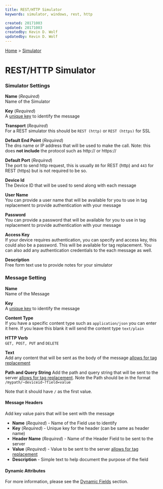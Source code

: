 ```yaml
---
title: REST/HTTP Simulator
keywords: simulator, windows, rest, http

created: 20171003
updated: 20171003
createdby: Kevin D. Wolf
updatedby: Kevin D. Wolf
---
```

[Home](../Index.md) > [Simulator](Index.md)

# REST/HTTP Simulator

### Simulator Settings

**Name** (*Required*)    
Name of the Simulator

**Key** (*Required*)    
A [unique key](../Topics/Keys.md) to identify the message

**Transport** (*Required*)    
For a REST simulator this should be `REST (http)` or `REST (https)` for SSL

**Default End Point** (*Required*)  
The dns name or IP address that will be used to make the call.  Note: this does **not include** the protocol such as http:// or https://

**Default Port** (*Required*)  
The port to send http request, this is usually `80` for REST (http) and `443` for REST (https) but is not required to be so.

**Device Id**  
The Device ID that will be used to send along with each message

**User Name**  
You can provide a user name that will be available for you to use in tag replacement to provide authentication with your message

**Password**  
You can provide a password that will be available for you to use in tag replacement to provide authentication with your message

**Access Key**  
If your device requires authentication, you can specify and access key, this could also be a password.  This will be available for
tag replacement.  You can also add any authentication credentials to the each message as well.

**Description**  
Free form text use to provide notes for your simulator

### Message Setting

**Name**  
Name of the Message

**Key**  
A [unique key](../Topics/Keys.md) to identify the message

**Content Type**  
If you have a specific content type such as `application/json` you can enter it here.  If you leave this blank it will send the content type `text/plain`

**HTTP Verb**  
`GET, POST, PUT` and `DELETE`

**Text**  
Add any content that will be sent as the body of the message [allows for tag replacement](DynamicFields.md)

**Path and Query String**
Add the path and query string that will be sent to the server [allows for tag replacement](DynamicFields.md).  Note the Path should be in the format  
`/mypath/~deviceid~?field=value`

Note that it should have `/` as the first value.

#### Message Headers
Add key value pairs that will be sent with the message  
* **Name** (*Required*) - Name of the Field use to identify
* **Key** (*Required*) - Unique key for the header (can be same as header name)
* **Header Name** (*Required*) - Name of the Header Field to be sent to the server
* **Value** (*Required*) - Value to be sent to the server  [allows for tag replacement](DynamicFields.md)
* **Description** - Simple text to help document the purpose of the field

#### Dynamic Attributes
For more information, please see the [Dynamic Fields](DynamicFields.md) section.